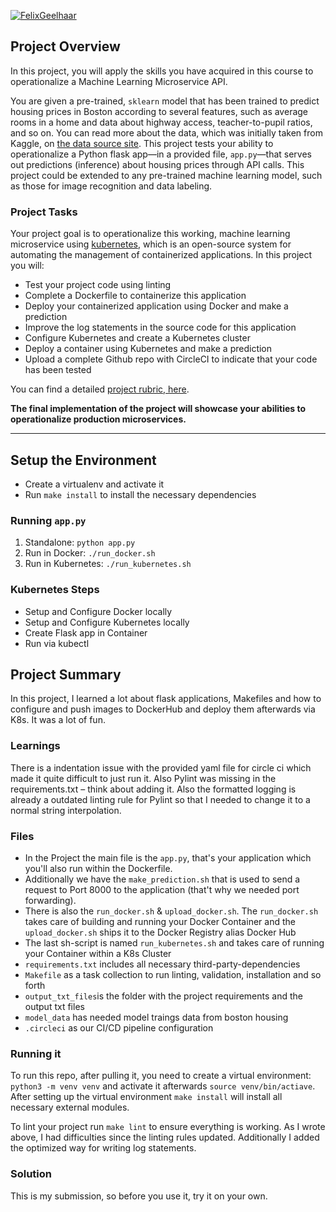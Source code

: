 [![FelixGeelhaar](https://circleci.com/gh/FelixGeelhaar/udacity-project-4.svg?style=svg)](<LINK>)

## Project Overview

In this project, you will apply the skills you have acquired in this course to operationalize a Machine Learning Microservice API. 

You are given a pre-trained, `sklearn` model that has been trained to predict housing prices in Boston according to several features, such as average rooms in a home and data about highway access, teacher-to-pupil ratios, and so on. You can read more about the data, which was initially taken from Kaggle, on [the data source site](https://www.kaggle.com/c/boston-housing). This project tests your ability to operationalize a Python flask app—in a provided file, `app.py`—that serves out predictions (inference) about housing prices through API calls. This project could be extended to any pre-trained machine learning model, such as those for image recognition and data labeling.

### Project Tasks

Your project goal is to operationalize this working, machine learning microservice using [kubernetes](https://kubernetes.io/), which is an open-source system for automating the management of containerized applications. In this project you will:
* Test your project code using linting
* Complete a Dockerfile to containerize this application
* Deploy your containerized application using Docker and make a prediction
* Improve the log statements in the source code for this application
* Configure Kubernetes and create a Kubernetes cluster
* Deploy a container using Kubernetes and make a prediction
* Upload a complete Github repo with CircleCI to indicate that your code has been tested

You can find a detailed [project rubric, here](https://review.udacity.com/#!/rubrics/2576/view).

**The final implementation of the project will showcase your abilities to operationalize production microservices.**

---

## Setup the Environment

* Create a virtualenv and activate it
* Run `make install` to install the necessary dependencies

### Running `app.py`

1. Standalone:  `python app.py`
2. Run in Docker:  `./run_docker.sh`
3. Run in Kubernetes:  `./run_kubernetes.sh`

### Kubernetes Steps

* Setup and Configure Docker locally
* Setup and Configure Kubernetes locally
* Create Flask app in Container
* Run via kubectl


## Project Summary

In this project, I learned a lot about flask applications, Makefiles and how to configure and push images to DockerHub and deploy them afterwards via K8s. It was a lot of fun.

### Learnings

There is a indentation issue with the provided yaml file for circle ci which made it quite difficult to just run it. Also Pylint was missing in the requirements.txt – think about adding it. Also the formatted logging is already a outdated linting rule for Pylint so that I needed to change it to a normal string interpolation.

### Files

* In the Project the main file is the `app.py`, that's your application which you'll also run within the Dockerfile. 
* Additionally we have the `make_prediction.sh` that is used to send a request to Port 8000 to the application (that't why we needed port forwarding). 
* There is also the `run_docker.sh` & `upload_docker.sh`. The `run_docker.sh` takes care of building and running your Docker Container and the `upload_docker.sh` ships it to the Docker Registry alias Docker Hub
* The last sh-script is named `run_kubernetes.sh` and takes care of running your Container within a K8s Cluster
* `requirements.txt` includes all necessary third-party-dependencies
* `Makefile` as a task collection to run linting, validation, installation and so forth
* `output_txt_files`is the folder with the project requirements and the output txt files
* `model_data` has needed model traings data from boston housing
* `.circleci` as our CI/CD pipeline configuration

### Running it

To run this repo, after pulling it, you need to create a virtual environment: `python3 -m venv venv` and activate it afterwards `source venv/bin/actiave`. After setting up the virtual environment `make install` will install all necessary external modules.

To lint your project run `make lint` to ensure everything is working. As I wrote above, I had difficulties since the linting rules updated. Additionally I added the optimized way for writing log statements.

### Solution

This is my submission, so before you use it, try it on your own.
